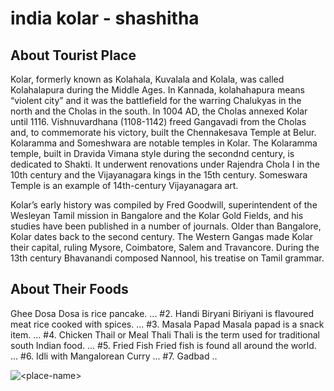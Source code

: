 # india kolar - shashitha

## About Tourist Place 
Kolar, formerly known as Kolahala, Kuvalala and Kolala, was called Kolahalapura during the Middle Ages. In Kannada, kolahahapura means “violent city” and it was the battlefield for the warring Chalukyas in the north and the Cholas in the south. In 1004 AD, the Cholas annexed Kolar until 1116. Vishnuvardhana (1108-1142) freed Gangavadi from the Cholas and, to commemorate his victory, built the Chennakesava Temple at Belur.
Kolaramma and Someshwara are notable temples in Kolar. The Kolaramma temple, built in Dravida Vimana style during the secondnd century, is dedicated to Shakti. It underwent renovations under Rajendra Chola I in the 10th century and the Vijayanagara kings in the 15th century. Someswara Temple is an example of 14th-century Vijayanagara art.

Kolar’s early history was compiled by Fred Goodwill, superintendent of the Wesleyan Tamil mission in Bangalore and the Kolar Gold Fields, and his studies have been published in a number of journals. Older than Bangalore, Kolar dates back to the second century. The Western Gangas made Kolar their capital, ruling Mysore, Coimbatore, Salem and Travancore. During the 13th century Bhavanandi composed Nannool, his treatise on Tamil grammar. 

## About Their Foods
 Ghee Dosa Dosa is rice pancake. ...
#2. Handi Biryani Biriyani is flavoured meat rice cooked with spices. ...
#3. Masala Papad Masala papad is a snack item. ...
#4. Chicken Thail or Meal Thali Thali is the term used for traditional south Indian food. ...
#5. Fried Fish Fried fish is found all around the world. ...
#6. Idli with Mangalorean Curry ...
#7. Gadbad ..

<img align="center" src="https://www.trawell.in/images/itinerary/Kolar1.jpg" alt="<place-name>"/>

<!--Example: <img align="center" src="https://lotustours.in/assets/img/taj/photo-room-detail-1.jpg" alt="Taj Mahal"/> -->

